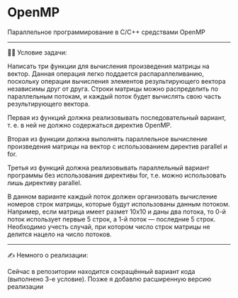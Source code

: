 # OpenMP

Параллельное программирование в С/С++ средствами OpenMP

---

:woman_teacher: Условие задачи:
  
  Написать три функции для вычисления произведения матрицы на вектор. Данная операция легко поддается распараллеливанию, поскольку операции 
вычисления элементов результирующего вектора независимы друг от друга. Строки матрицы можно распределить по параллельным потокам, и каждый 
поток будет вычислять свою часть результирующего вектора.
  
  Первая из функций должна реализовывать последовательный вариант, т. е. в ней не должно содержаться директив OpenMP. 
  
  Вторая из функции должна выполнять параллельное вычисление произведения матрицы на вектор с использованием директив parallel и for. 
  
  Третья из функций должна реализовывать параллельный вариант программы без использования директивы for, т.е. можно использовать лишь 
директиву parallel.
  
  В данном варианте каждый поток должен организовать вычисление номеров строк матрицы, которые будут использованы данным потоком. 
Например, если матрица имеет размет 10x10 и даны два потока, то 0-й поток использует первые 5 строк, а 1-й поток — последние 5 строк. Необходимо 
учесть случай, при котором число строк матрицы не делится нацело на число потоков.


---

:writing_hand: Немного о реализации:

Сейчас в репозитории находится сокращённый вариант кода (выполнено 3-е условие). Позже я добавлю расширенную версию реализации


